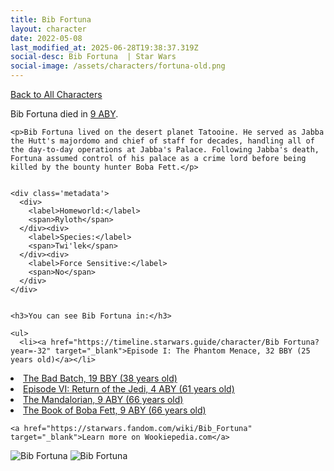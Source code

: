 ```yaml
---
title: Bib Fortuna
layout: character
date: 2022-05-08
last_modified_at: 2025-06-28T19:38:37.319Z
social-desc: Bib Fortuna  | Star Wars
social-image: /assets/characters/fortuna-old.png
---
```

<a href="/character" class="smaller">Back to All Characters</a>

<div class="character-profile container">
  <div class="col-10">
    <p>
    Bib Fortuna         died in <a href="https://timeline.starwars.guide/character/Bib Fortuna?year=9" target="_blank">9 ABY</a>.    
    </p>

    <p>Bib Fortuna lived on the desert planet Tatooine. He served as Jabba the Hutt's majordomo and chief of staff for decades, handling all of the day-to-day operations at Jabba's Palace. Following Jabba's death, Fortuna assumed control of his palace as a crime lord before being killed by the bounty hunter Boba Fett.</p>


    <div class='metadata'>
      <div>
        <label>Homeworld:</label>
        <span>Ryloth</span>
      </div><div>
        <label>Species:</label>
        <span>Twi'lek</span>
      </div><div>
        <label>Force Sensitive:</label>
        <span>No</span>
      </div>
    </div>


    <h3>You can see Bib Fortuna in:</h3>

    <ul>
      <li><a href="https://timeline.starwars.guide/character/Bib Fortuna?year=-32" target="_blank">Episode I: The Phantom Menace, 32 BBY (25 years old)</a></li>
  <li><a href="https://timeline.starwars.guide/character/Bib Fortuna?year=-19" target="_blank">The Bad Batch, 19 BBY (38 years old)</a></li>
  <li><a href="https://timeline.starwars.guide/character/Bib Fortuna?year=4" target="_blank">Episode VI: Return of the Jedi, 4 ABY (61 years old)</a></li>
  <li><a href="https://timeline.starwars.guide/character/Bib Fortuna?year=9" target="_blank">The Mandalorian, 9 ABY (66 years old)</a></li>
  <li><a href="https://timeline.starwars.guide/character/Bib Fortuna?year=9" target="_blank">The Book of Boba Fett, 9 ABY (66 years old)</a></li>
    </ul>

    <a href="https://starwars.fandom.com/wiki/Bib_Fortuna" target="_blank">Learn more on Wookiepedia.com</a>
  </div>
  <div class="character_image col-2">
    <img src="https://timeline.starwars.guide//images/fortuna-old.png" alt="Bib Fortuna" />
    <img src="https://timeline.starwars.guide//images/fortuna-young.png" alt="Bib Fortuna" />
    <ins class="adsbygoogle"
      style="display:block"
      data-ad-client="ca-pub-6056590143595280"
      data-ad-slot="1622037034"
      data-ad-format="auto"
      data-full-width-responsive="true"></ins>
    <script>
        (adsbygoogle = window.adsbygoogle || []).push({});
    </script>
  </div>
</div>
